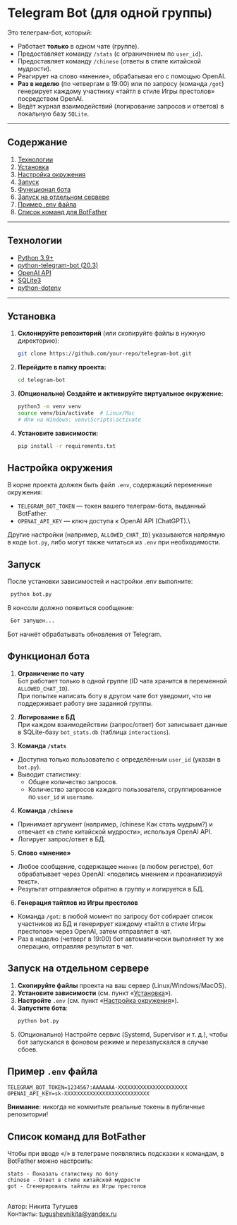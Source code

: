 # Telegram Bot (для одной группы)

Это телеграм-бот, который:
- Работает **только** в одном чате (группе).
- Предоставляет команду `/stats` (с ограничением по `user_id`).
- Предоставляет команду `/chinese` (ответы в стиле китайской мудрости).
- Реагирует на слово «мнение», обрабатывая его с помощью OpenAI.
- **Раз в неделю** (по четвергам в 19:00) или по запросу (команда `/got`) генерирует каждому участнику «тайтл в стиле Игры престолов» посредством OpenAI.
- Ведёт журнал взаимодействий (логирование запросов и ответов) в локальную базу `SQLite`.

---

## Содержание

1. [Технологии](#технологии)  
2. [Установка](#установка)  
3. [Настройка окружения](#настройка-окружения)  
4. [Запуск](#запуск)  
5. [Функционал бота](#функционал-бота)  
6. [Запуск на отдельном сервере](#запуск-на-отдельном-сервере)  
7. [Пример .env файла](#пример-env-файла)  
8. [Список команд для BotFather](#список-команд-для-botfather)

---

## Технологии

- [Python 3.9+](https://www.python.org/)
- [python-telegram-bot (20.3)](https://github.com/python-telegram-bot/python-telegram-bot)
- [OpenAI API](https://github.com/openai/openai-python)
- [SQLite3](https://www.sqlite.org/index.html)
- [python-dotenv](https://pypi.org/project/python-dotenv/)

---

## Установка

1. **Склонируйте репозиторий** (или скопируйте файлы в нужную директорию):
   ```bash
   git clone https://github.com/your-repo/telegram-bot.git
    ```
2. **Перейдите в папку проекта:**
   ```bash
   cd telegram-bot
    ```
3. **(Опционально) Создайте и активируйте виртуальное окружение:**
   ```bash
   python3 -m venv venv
   source venv/bin/activate  # Linux/Mac
   # Или на Windows: venv\Scripts\activate
    ```
4. **Установите зависимости:**
   ```bash
   pip install -r requirements.txt
    ```
## Настройка окружения
В корне проекта должен быть файл `.env`, содержащий переменные окружения:

- `TELEGRAM_BOT_TOKEN` — токен вашего телеграм-бота, выданный BotFather.
- `OPENAI_API_KEY` — ключ доступа к OpenAI API (ChatGPT).\

Другие настройки (например, `ALLOWED_CHAT_ID`) указываются напрямую в коде `bot.py`, либо могут также читаться из `.env` при необходимости.

## Запуск
После установки зависимостей и настройки .env выполните:
   ```bash
    python bot.py
 ```
В консоли должно появиться сообщение:
   ```bash
    Бот запущен...
 ```
 Бот начнёт обрабатывать обновления от Telegram.

## Функционал бота

1. **Ограничение по чату**\
Бот работает только в одной группе (ID чата хранится в переменной `ALLOWED_CHAT_ID`).\
При попытке написать боту в другом чате бот уведомит, что не поддерживает работу вне заданной группы.

2. **Логирование в БД**\
При каждом взаимодействии (запрос/ответ) бот записывает данные в SQLite-базу `bot_stats.db` (таблица `interactions`).

3. **Команда `/stats`**
- Доступна только пользователю с определённым `user_id` (указан в `bot.py`).
- Выводит статистику:
    - Общее количество запросов.
    - Количество запросов каждого пользователя, сгруппированное по `user_id` и `username`.

4. **Команда `/chinese`**
- Принимает аргумент (например, /chinese Как стать мудрым?) и отвечает «в стиле китайской мудрости», используя OpenAI API.
- Логирует запрос/ответ в БД.

5. **Слово «мнение»**
- Любое сообщение, содержащее `мнение` (в любом регистре), бот обрабатывает через OpenAI: «поделись мнением и проанализируй текст».
- Результат отправляется обратно в группу и логируется в БД.

6. **Генерация тайтлов из Игры престолов**
- Команда `/got`: в любой момент по запросу бот собирает список участников из БД и генерирует каждому «тайтл в стиле Игры престолов» через OpenAI, затем отправляет в чат.
- Раз в неделю (четверг в 19:00) бот автоматически выполняет ту же операцию, отправляя результат в чат.

## Запуск на отдельном сервере
1. **Cкопируйте файлы** проекта на ваш сервер (Linux/Windows/MacOS).
2. **Установите зависимости** (см. пункт «[Установка](#установка)»).
3. **Настройте** `.env` (см. пункт «[Настройка окружения](#настройка-окружения)»).
4. **Запустите бота**:
    ```bash
    python bot.py
    ```
5. (Опционально) Настройте сервис (Systemd, Supervisor и т. д.), чтобы бот запускался в фоновом режиме и перезапускался в случае сбоев.

## Пример `.env` файла
```dotenv
TELEGRAM_BOT_TOKEN=1234567:AAAAAAA-XXXXXXXXXXXXXXXXXXXXXX
OPENAI_API_KEY=sk-XXXXXXXXXXXXXXXXXXXXXXXXXXX
```
**Внимание**: никогда не коммитьте реальные токены в публичные репозитории!

## Список команд для BotFather
Чтобы при вводе «/» в телеграме появлялись подсказки к командам, в BotFather можно настроить:
```dotenv
stats - Показать статистику по боту
chinese - Ответ в стиле китайской мудрости
got - Сгенерировать тайтлы из Игры престолов
```
## 
Автор: Никита Тугушев \
Контакты: tugushevnikita@yandex.ru
